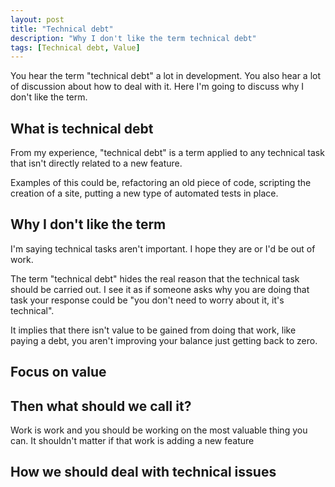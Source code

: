 ```yaml
---
layout: post
title: "Technical debt"
description: "Why I don't like the term technical debt"
tags: [Technical debt, Value]
---
```


You hear the term "technical debt" a lot in development. You also hear a lot of discussion about how to deal with it.
Here I'm going to discuss why I don't like the term.

## What is technical debt

From my experience, "technical debt" is a term applied to any technical task that isn't directly related to a new feature.

Examples of this could be, refactoring an old piece of code, scripting the creation of a site, putting a new type of 
automated tests in place.

## Why I don't like the term

I'm saying technical tasks aren't important. I hope they are or I'd be out of work.

The term "technical debt" hides the real reason that the technical task should be carried out. I see it as if someone asks why
you are doing that task your response could be "you don't need to worry about it, it's technical".

It implies that there isn't value to be gained from doing that work, like paying a debt, you aren't improving your balance just getting
back to zero.

## Focus on value



## Then what should we call it?

Work is work and you should be working on the most valuable thing you can. It shouldn't matter if that work is adding a new feature 

## How we should deal with technical issues
